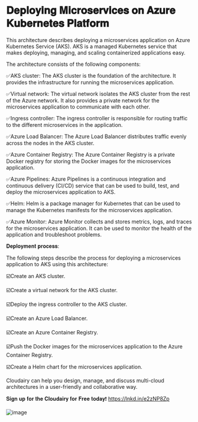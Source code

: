 # 𝐃𝐞𝐩𝐥𝐨𝐲𝐢𝐧𝐠 𝐌𝐢𝐜𝐫𝐨𝐬𝐞𝐫𝐯𝐢𝐜𝐞𝐬 𝐨𝐧 𝐀𝐳𝐮𝐫𝐞 𝐊𝐮𝐛𝐞𝐫𝐧𝐞𝐭𝐞𝐬 𝐏𝐥𝐚𝐭𝐟𝐨𝐫𝐦 

This architecture describes deploying a microservices application on Azure Kubernetes Service (AKS). AKS is a managed Kubernetes service that makes deploying, managing, and scaling containerized applications easy.

The architecture consists of the following components:

✅AKS cluster: The AKS cluster is the foundation of the architecture. It provides the infrastructure for running the microservices application.

✅Virtual network: The virtual network isolates the AKS cluster from the rest of the Azure network. It also provides a private network for the microservices application to communicate with each other.

✅Ingress controller: The ingress controller is responsible for routing traffic to the different microservices in the application.

✅Azure Load Balancer: The Azure Load Balancer distributes traffic evenly across the nodes in the AKS cluster.

✅Azure Container Registry: The Azure Container Registry is a private Docker registry for storing the Docker images for the microservices application.

✅Azure Pipelines: Azure Pipelines is a continuous integration and continuous delivery (CI/CD) service that can be used to build, test, and deploy the microservices application to AKS.

✅Helm: Helm is a package manager for Kubernetes that can be used to manage the Kubernetes manifests for the microservices application.

✅Azure Monitor: Azure Monitor collects and stores metrics, logs, and traces for the microservices application. It can be used to monitor the health of the application and troubleshoot problems.

𝐃𝐞𝐩𝐥𝐨𝐲𝐦𝐞𝐧𝐭 𝐩𝐫𝐨𝐜𝐞𝐬𝐬:

The following steps describe the process for deploying a microservices application to AKS using this architecture:

☑️Create an AKS cluster.

☑️Create a virtual network for the AKS cluster.

☑️Deploy the ingress controller to the AKS cluster.

☑️Create an Azure Load Balancer.

☑️Create an Azure Container Registry.

☑️Push the Docker images for the microservices application to the Azure Container Registry.

☑️Create a Helm chart for the microservices application.


Cloudairy can help you design, manage, and discuss multi-cloud architectures in a user-friendly and collaborative way. 

𝐒𝐢𝐠𝐧 𝐮𝐩 𝐟𝐨𝐫 𝐭𝐡𝐞 𝐂𝐥𝐨𝐮𝐝𝐚𝐢𝐫𝐲 𝐟𝐨𝐫 𝐅𝐫𝐞𝐞 𝐭𝐨𝐝𝐚𝐲❗
https://lnkd.in/e2zNP8Zp

![image](https://github.com/user-attachments/assets/613068e3-9801-49fd-9c68-8c82c38824b9)
